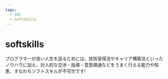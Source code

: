 ```yaml
---
tags:
  - 101
  - softskills
---
```


# softskills

プログラマーが良い人生を送るためには、技術習得法やキャリア構築法といったノウハウに加え、対人的な交渉・指導・意思疎通などをうまく行える能力や知恵、すなわちソフトスキルが不可欠です!